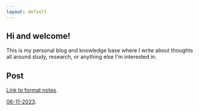```yaml
---
layout: default
---
```


## Hi and welcome!

This is my personal blog and knowledge base where I write about thoughts all around study, research, or anything else I'm interested in.

## Post

[Link to format notes](./another-page.html).

[06-11-2023](./mypost/06-11-2023.html).
